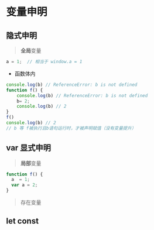 # 变量申明



## 隐式申明

> **全局**变量

```js
a = 1;  // 相当于 window.a = 1
```

* 函数体内

```js
console.log(b) // ReferenceError: b is not defined
function f() {
    console.log(b) // ReferenceError: b is not defined
    b= 2;
    console.log(b) // 2
}
f()
console.log(b) // 2
// b 等 f被执行且b语句运行时，才被声明赋值（没有变量提升）
```





## var 显式申明

>  **局部**变量

```js
function f() {
  a  = 1;
  var a = 2;
}
```

> 存在变量



## let  const




